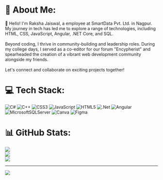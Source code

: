 # 💫 About Me:
👋 Hello! I'm Raksha Jaiswal, a employee at SmartData Pvt. Ltd. in Nagpur. My journey in tech has led me to explore a range of technologies, including HTML, CSS, JavaScript, Angular, .NET Core, and SQL.<br><br>Beyond coding, I thrive in community-building and leadership roles. During my college days, I served as a co-editor for our forum "Encypherist" and spearheaded the creation of a vibrant web development community alongside my friends.<br><br>Let's connect and collaborate on exciting projects together!<br>


# 💻 Tech Stack:
![C#](https://img.shields.io/badge/c%23-%23239120.svg?style=for-the-badge&logo=csharp&logoColor=white) ![C++](https://img.shields.io/badge/c++-%2300599C.svg?style=for-the-badge&logo=c%2B%2B&logoColor=white) ![CSS3](https://img.shields.io/badge/css3-%231572B6.svg?style=for-the-badge&logo=css3&logoColor=white) ![JavaScript](https://img.shields.io/badge/javascript-%23323330.svg?style=for-the-badge&logo=javascript&logoColor=%23F7DF1E) ![HTML5](https://img.shields.io/badge/html5-%23E34F26.svg?style=for-the-badge&logo=html5&logoColor=white) ![.Net](https://img.shields.io/badge/.NET-5C2D91?style=for-the-badge&logo=.net&logoColor=white) ![Angular](https://img.shields.io/badge/angular-%23DD0031.svg?style=for-the-badge&logo=angular&logoColor=white) ![MicrosoftSQLServer](https://img.shields.io/badge/Microsoft%20SQL%20Server-CC2927?style=for-the-badge&logo=microsoft%20sql%20server&logoColor=white) ![Canva](https://img.shields.io/badge/Canva-%2300C4CC.svg?style=for-the-badge&logo=Canva&logoColor=white) ![Figma](https://img.shields.io/badge/figma-%23F24E1E.svg?style=for-the-badge&logo=figma&logoColor=white)
# 📊 GitHub Stats:
![](https://github-readme-stats.vercel.app/api?username=Raksha-coder&theme=dark&hide_border=false&include_all_commits=false&count_private=false)<br/>
![](https://github-readme-streak-stats.herokuapp.com/?user=Raksha-coder&theme=dark&hide_border=false)<br/>
![](https://github-readme-stats.vercel.app/api/top-langs/?username=Raksha-coder&theme=dark&hide_border=false&include_all_commits=false&count_private=false&layout=compact)


---
[![](https://visitcount.itsvg.in/api?id=Raksha-coder&icon=0&color=0)](https://visitcount.itsvg.in)

<!-- Proudly created with GPRM ( https://gprm.itsvg.in ) -->
